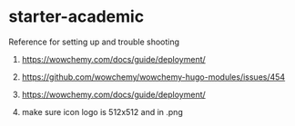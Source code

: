 # starter-academic

Reference for setting up and trouble shooting

1. https://wowchemy.com/docs/guide/deployment/

2. https://github.com/wowchemy/wowchemy-hugo-modules/issues/454

3. https://wowchemy.com/docs/guide/deployment/

4. make sure icon logo is 512x512 and in .png
